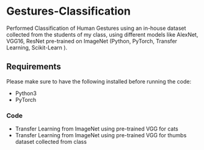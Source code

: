 # Gestures-Classification
Performed Classification of Human Gestures using an in-house dataset collected from the students of my class, using different models like AlexNet, VGG16, ResNet pre-trained on ImageNet (Python, PyTorch, Transfer Learning, Scikit-Learn ).

## Requirements 
Please make sure to have the following installed before running the code: 
* Python3
* PyTorch

### Code
* Transfer Learning from ImageNet using pre-trained VGG for cats
* Transfer Learning from ImageNet using pre-trained VGG for thumbs dataset collected from class